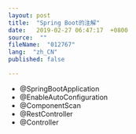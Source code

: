```yaml
---
layout: post
title:  "Spring Boot的注解"
date:   2019-02-27 06:47:17  +0800
source:  ""
fileName:  "012767"
lang:  "zh_CN"
published: false

---
```


- @SpringBootApplication
- @EnableAutoConfiguration
- @ComponentScan
- @RestController
- @Controller